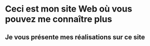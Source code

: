 # Ceci est mon site Web où vous pouvez me connaître plus

## Je vous présente mes réalisations sur ce site